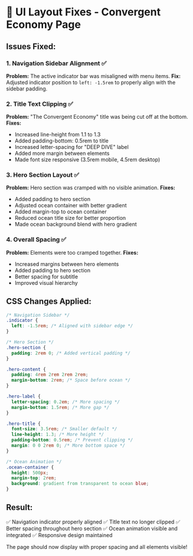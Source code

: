# 🎨 UI Layout Fixes - Convergent Economy Page

## Issues Fixed:

### 1. Navigation Sidebar Alignment ✅
**Problem:** The active indicator bar was misaligned with menu items.
**Fix:** Adjusted indicator position to `left: -1.5rem` to properly align with the sidebar padding.

### 2. Title Text Clipping ✅
**Problem:** "The Convergent Economy" title was being cut off at the bottom.
**Fixes:**
- Increased line-height from 1.1 to 1.3
- Added padding-bottom: 0.5rem to title
- Increased letter-spacing for "DEEP DIVE" label
- Added more margin between elements
- Made font size responsive (3.5rem mobile, 4.5rem desktop)

### 3. Hero Section Layout ✅
**Problem:** Hero section was cramped with no visible animation.
**Fixes:**
- Added padding to hero section
- Adjusted ocean container with better gradient
- Added margin-top to ocean container
- Reduced ocean title size for better proportion
- Made ocean background blend with hero gradient

### 4. Overall Spacing ✅
**Problem:** Elements were too cramped together.
**Fixes:**
- Increased margins between hero elements
- Added padding to hero section
- Better spacing for subtitle
- Improved visual hierarchy

## CSS Changes Applied:

```css
/* Navigation Sidebar */
.indicator {
  left: -1.5rem; /* Aligned with sidebar edge */
}

/* Hero Section */
.hero-section {
  padding: 2rem 0; /* Added vertical padding */
}

.hero-content {
  padding: 4rem 2rem 2rem 2rem;
  margin-bottom: 2rem; /* Space before ocean */
}

.hero-label {
  letter-spacing: 0.2em; /* More spacing */
  margin-bottom: 1.5rem; /* More gap */
}

.hero-title {
  font-size: 3.5rem; /* Smaller default */
  line-height: 1.3; /* More height */
  padding-bottom: 0.5rem; /* Prevent clipping */
  margin: 0 0 2rem 0; /* More bottom space */
}

/* Ocean Animation */
.ocean-container {
  height: 500px;
  margin-top: 2rem;
  background: gradient from transparent to ocean blue;
}
```

## Result:
✅ Navigation indicator properly aligned
✅ Title text no longer clipped
✅ Better spacing throughout hero section
✅ Ocean animation visible and integrated
✅ Responsive design maintained

The page should now display with proper spacing and all elements visible!
